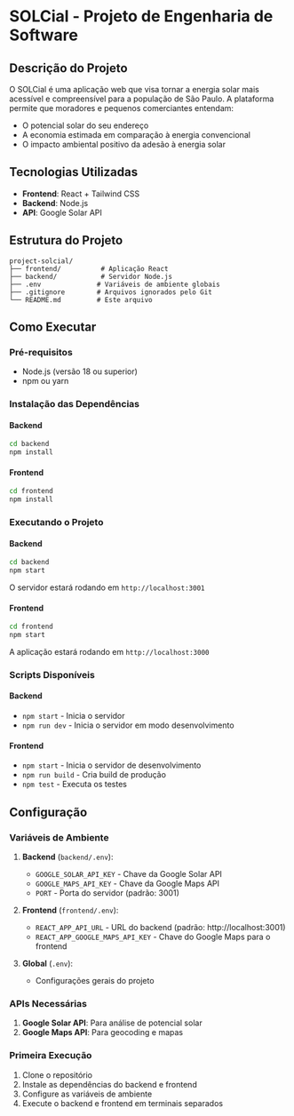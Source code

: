# SOLCial - Projeto de Engenharia de Software

## Descrição do Projeto

O SOLCial é uma aplicação web que visa tornar a energia solar mais acessível e compreensível para a população de São Paulo. A plataforma permite que moradores e pequenos comerciantes entendam:

- O potencial solar do seu endereço
- A economia estimada em comparação à energia convencional
- O impacto ambiental positivo da adesão à energia solar

## Tecnologias Utilizadas

- **Frontend**: React + Tailwind CSS
- **Backend**: Node.js
- **API**: Google Solar API

## Estrutura do Projeto

```
project-solcial/
├── frontend/          # Aplicação React
├── backend/           # Servidor Node.js
├── .env              # Variáveis de ambiente globais
├── .gitignore        # Arquivos ignorados pelo Git
└── README.md         # Este arquivo
```

## Como Executar

### Pré-requisitos
- Node.js (versão 18 ou superior)
- npm ou yarn

### Instalação das Dependências

#### Backend
```bash
cd backend
npm install
```

#### Frontend
```bash
cd frontend
npm install
```

### Executando o Projeto

#### Backend
```bash
cd backend
npm start
```
O servidor estará rodando em `http://localhost:3001`

#### Frontend
```bash
cd frontend
npm start
```
A aplicação estará rodando em `http://localhost:3000`

### Scripts Disponíveis

#### Backend
- `npm start` - Inicia o servidor
- `npm run dev` - Inicia o servidor em modo desenvolvimento

#### Frontend
- `npm start` - Inicia o servidor de desenvolvimento
- `npm run build` - Cria build de produção
- `npm test` - Executa os testes

## Configuração

### Variáveis de Ambiente

1. **Backend** (`backend/.env`):
   - `GOOGLE_SOLAR_API_KEY` - Chave da Google Solar API
   - `GOOGLE_MAPS_API_KEY` - Chave da Google Maps API
   - `PORT` - Porta do servidor (padrão: 3001)

2. **Frontend** (`frontend/.env`):
   - `REACT_APP_API_URL` - URL do backend (padrão: http://localhost:3001)
   - `REACT_APP_GOOGLE_MAPS_API_KEY` - Chave do Google Maps para o frontend

3. **Global** (`.env`):
   - Configurações gerais do projeto

### APIs Necessárias

1. **Google Solar API**: Para análise de potencial solar
2. **Google Maps API**: Para geocoding e mapas

### Primeira Execução

1. Clone o repositório
2. Instale as dependências do backend e frontend
3. Configure as variáveis de ambiente
4. Execute o backend e frontend em terminais separados


